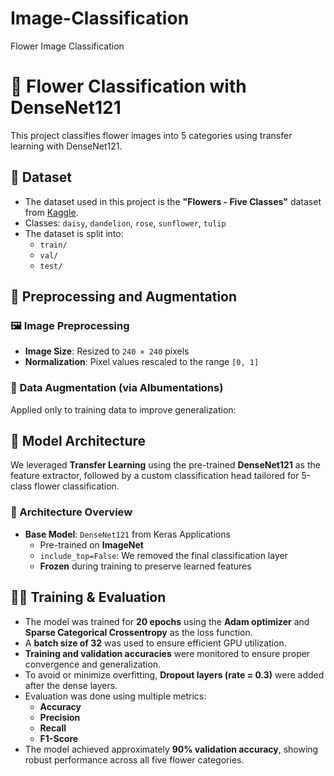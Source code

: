# Image-Classification
Flower Image Classification 
# 🌸 Flower Classification with DenseNet121

This project classifies flower images into 5 categories using transfer learning with DenseNet121.

## 📂 Dataset
- The dataset used in this project is the **"Flowers - Five Classes"** dataset from [Kaggle](https://www.kaggle.com/datasets/lara311/flowers-five-classes?resource=download).
- Classes: `daisy`, `dandelion`, `rose`, `sunflower`, `tulip`
- The dataset is split into:
  - `train/`
  - `val/`
  - `test/`

## 🧼 Preprocessing and Augmentation

### 🖼️ Image Preprocessing
- **Image Size**: Resized to `240 × 240` pixels
- **Normalization**: Pixel values rescaled to the range `[0, 1]`

### 🔁 Data Augmentation (via Albumentations)
Applied only to training data to improve generalization:

## 🧠 Model Architecture

We leveraged **Transfer Learning** using the pre-trained **DenseNet121** as the feature extractor, followed by a custom classification head tailored for 5-class flower classification.

### 🔧 Architecture Overview

- **Base Model**: `DenseNet121` from Keras Applications
  - Pre-trained on **ImageNet**
  - `include_top=False`: We removed the final classification layer
  - **Frozen** during training to preserve learned features


## 🏋️‍♂️ Training & Evaluation

- The model was trained for **20 epochs** using the **Adam optimizer** and **Sparse Categorical Crossentropy** as the loss function.
- A **batch size of 32** was used to ensure efficient GPU utilization.
- **Training and validation accuracies** were monitored to ensure proper convergence and generalization.
- To avoid or minimize overfitting, **Dropout layers (rate = 0.3)** were added after the dense layers.
- Evaluation was done using multiple metrics:
  - **Accuracy**
  - **Precision**
  - **Recall**
  - **F1-Score**
- The model achieved approximately **90% validation accuracy**, showing robust performance across all five flower categories.
